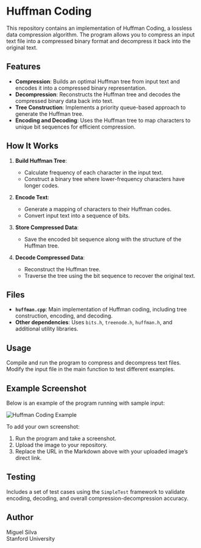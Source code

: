 # Huffman Coding

This repository contains an implementation of Huffman Coding, a lossless data compression algorithm. The program allows you to compress an input text file into a compressed binary format and decompress it back into the original text.

## Features

- **Compression**: Builds an optimal Huffman tree from input text and encodes it into a compressed binary representation.
- **Decompression**: Reconstructs the Huffman tree and decodes the compressed binary data back into text.
- **Tree Construction**: Implements a priority queue-based approach to generate the Huffman tree.
- **Encoding and Decoding**: Uses the Huffman tree to map characters to unique bit sequences for efficient compression.

## How It Works

1. **Build Huffman Tree**: 
   - Calculate frequency of each character in the input text.
   - Construct a binary tree where lower-frequency characters have longer codes.
   
2. **Encode Text**:
   - Generate a mapping of characters to their Huffman codes.
   - Convert input text into a sequence of bits.

3. **Store Compressed Data**:
   - Save the encoded bit sequence along with the structure of the Huffman tree.

4. **Decode Compressed Data**:
   - Reconstruct the Huffman tree.
   - Traverse the tree using the bit sequence to recover the original text.

## Files

- **`huffman.cpp`**: Main implementation of Huffman coding, including tree construction, encoding, and decoding.
- **Other dependencies**: Uses `bits.h`, `treenode.h`, `huffman.h`, and additional utility libraries.

## Usage

Compile and run the program to compress and decompress text files. Modify the input file in the main function to test different examples.

## Example Screenshot

Below is an example of the program running with sample input:

![Huffman Coding Example](https://raw.githubusercontent.com/your-username/your-repo/main/example.png)

To add your own screenshot:
1. Run the program and take a screenshot.
2. Upload the image to your repository.
3. Replace the URL in the Markdown above with your uploaded image’s direct link.

## Testing

Includes a set of test cases using the `SimpleTest` framework to validate encoding, decoding, and overall compression-decompression accuracy.

## Author

Miguel Silva  
Stanford University  
